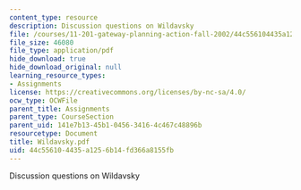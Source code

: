 ```yaml
---
content_type: resource
description: Discussion questions on Wildavsky
file: /courses/11-201-gateway-planning-action-fall-2002/44c556104435a1256b14fd366a8155fb_Wildavsky.pdf
file_size: 46080
file_type: application/pdf
hide_download: true
hide_download_original: null
learning_resource_types:
- Assignments
license: https://creativecommons.org/licenses/by-nc-sa/4.0/
ocw_type: OCWFile
parent_title: Assignments
parent_type: CourseSection
parent_uid: 141e7b13-45b1-0456-3416-4c467c48896b
resourcetype: Document
title: Wildavsky.pdf
uid: 44c55610-4435-a125-6b14-fd366a8155fb
---
```

Discussion questions on Wildavsky